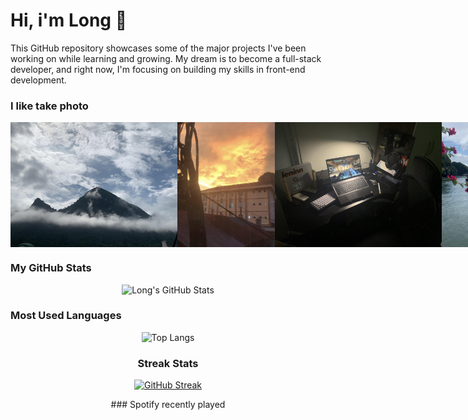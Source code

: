 # Hi, i'm Long 👋

This GitHub repository showcases some of the major projects I've been working on while learning and growing. My dream is to become a full-stack developer, and right now, I'm focusing on building my skills in front-end development.

### I like take photo
<div align="center">
  <div style="display: flex; justify-content: space-between;">
    <img src="./Image/scene1.jpg" alt="Scene 1" width="300px" height="200px" style="object-fit: cover;"/>
    <img src="./Image/scene2.jpg" alt="Scene 2" width="300px" height="200px" style="object-fit: cover;"/>
    <img src="./Image/scene3.jpg" alt="Scene 3" width="300px" height="200px" style="object-fit: cover;"/>
    <img src="./Image/scene4.jpg" alt="Scene 4" width="300px" height="200px" style="object-fit: cover;"/>
  </div>
</div>

### My GitHub Stats
<div align="center">
  
  ![Long's GitHub Stats](https://github-readme-stats.vercel.app/api?username=m4l0n6&show_icons=true&theme=dark)
</div>
  
### Most Used Languages
<div align="center">

  ![Top Langs](https://github-readme-stats.vercel.app/api/top-langs/?username=m4l0n6&layout=compact&theme=dark)

### Streak Stats
<div align="center">

  [![GitHub Streak](http://github-readme-streak-stats.herokuapp.com?user=m4l0n6&theme=blue-navy&hide_border=true&locale=en&date_format=j%2Fn%5B%2FY%5D)](https://git.io/streak-stats)
</div>
### Spotify recently played
<div align="center>
  
  ![Spotify recently played](https://spotify-recently-played-readme.vercel.app/api?user=31yhmknkuytpczzegq4kmxipfjuy&width={width})
</div>
  


